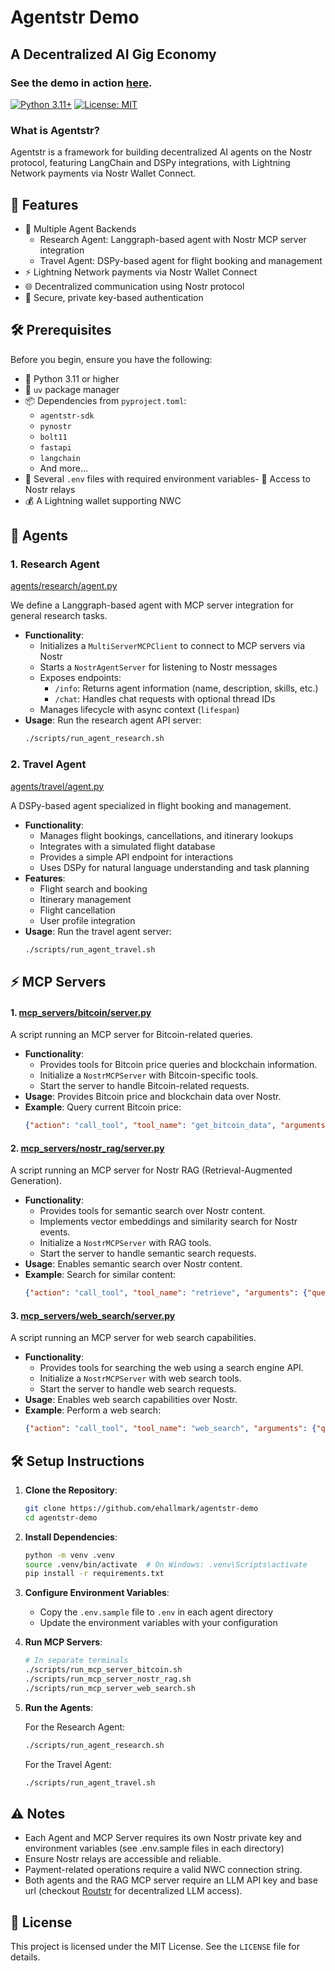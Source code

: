 # Agentstr Demo

## A Decentralized AI Gig Economy

### See the demo in action [here](https://agentstr.com/demo).


[![Python 3.11+](https://img.shields.io/badge/python-3.11+-blue.svg)](https://www.python.org/downloads/)
[![License: MIT](https://img.shields.io/badge/License-MIT-yellow.svg)](https://opensource.org/licenses/MIT)

### What is Agentstr?

Agentstr is a framework for building decentralized AI agents on the Nostr protocol, featuring LangChain and DSPy integrations, with Lightning Network payments via Nostr Wallet Connect.

## 🚀 Features

- 🤖 Multiple Agent Backends
  - Research Agent: Langgraph-based agent with Nostr MCP server integration
  - Travel Agent: DSPy-based agent for flight booking and management
- ⚡ Lightning Network payments via Nostr Wallet Connect
- 🌐 Decentralized communication using Nostr protocol
- 🔐 Secure, private key-based authentication

## 🛠️ Prerequisites

Before you begin, ensure you have the following:

- 🐍 Python 3.11 or higher
- 💎 `uv` package manager
- 📦 Dependencies from `pyproject.toml`:
  - `agentstr-sdk`
  - `pynostr`
  - `bolt11`
  - `fastapi`
  - `langchain`
  - And more...
- 🔑 Several `.env` files with required environment variables- 📡 Access to Nostr relays
- 💰 A Lightning wallet supporting NWC

## 🤖 Agents

### 1. Research Agent 

[agents/research/agent.py](agents/research/agent.py)

We define a Langgraph-based agent with MCP server integration for general research tasks.

- **Functionality**:
  - Initializes a `MultiServerMCPClient` to connect to MCP servers via Nostr
  - Starts a `NostrAgentServer` for listening to Nostr messages
  - Exposes endpoints:
    - `/info`: Returns agent information (name, description, skills, etc.)
    - `/chat`: Handles chat requests with optional thread IDs
  - Manages lifecycle with async context (`lifespan`)
- **Usage**: Run the research agent API server:
  ```bash
  ./scripts/run_agent_research.sh
  ```

### 2. Travel Agent 

[agents/travel/agent.py](agents/travel/agent.py)

A DSPy-based agent specialized in flight booking and management.

- **Functionality**:
  - Manages flight bookings, cancellations, and itinerary lookups
  - Integrates with a simulated flight database
  - Provides a simple API endpoint for interactions
  - Uses DSPy for natural language understanding and task planning
- **Features**:
  - Flight search and booking
  - Itinerary management
  - Flight cancellation
  - User profile integration
- **Usage**: Run the travel agent server:
  ```bash
  ./scripts/run_agent_travel.sh
  ```

## ⚡ MCP Servers

#### 1. [mcp_servers/bitcoin/server.py](mcp_servers/bitcoin/server.py)
A script running an MCP server for Bitcoin-related queries.

- **Functionality**:
  - Provides tools for Bitcoin price queries and blockchain information.
  - Initialize a `NostrMCPServer` with Bitcoin-specific tools.
  - Start the server to handle Bitcoin-related requests.
- **Usage**: Provides Bitcoin price and blockchain data over Nostr.
- **Example**: Query current Bitcoin price:
  ```json
  {"action": "call_tool", "tool_name": "get_bitcoin_data", "arguments": {}}
  ```

#### 2. [mcp_servers/nostr_rag/server.py](mcp_servers/nostr_rag/server.py)
A script running an MCP server for Nostr RAG (Retrieval-Augmented Generation).

- **Functionality**:
  - Provides tools for semantic search over Nostr content.
  - Implements vector embeddings and similarity search for Nostr events.
  - Initialize a `NostrMCPServer` with RAG tools.
  - Start the server to handle semantic search requests.
- **Usage**: Enables semantic search over Nostr content.
- **Example**: Search for similar content:
  ```json
  {"action": "call_tool", "tool_name": "retrieve", "arguments": {"question": "what's new with bitcoin?"}}
  ```

#### 3. [mcp_servers/web_search/server.py](mcp_servers/web_search/server.py)
A script running an MCP server for web search capabilities.

- **Functionality**:
  - Provides tools for searching the web using a search engine API.
  - Initialize a `NostrMCPServer` with web search tools.
  - Start the server to handle web search requests.
- **Usage**: Enables web search capabilities over Nostr.
- **Example**: Perform a web search:
  ```json
  {"action": "call_tool", "tool_name": "web_search", "arguments": {"query": "latest AI developments"}}
  ```

## 🛠️ Setup Instructions

1. **Clone the Repository**:
   ```bash
   git clone https://github.com/ehallmark/agentstr-demo
   cd agentstr-demo
   ```

2. **Install Dependencies**:
   ```bash
   python -m venv .venv
   source .venv/bin/activate  # On Windows: .venv\Scripts\activate
   pip install -r requirements.txt
   ```

3. **Configure Environment Variables**:
   - Copy the `.env.sample` file to `.env` in each agent directory
   - Update the environment variables with your configuration

4. **Run MCP Servers**:
   ```bash
   # In separate terminals
   ./scripts/run_mcp_server_bitcoin.sh
   ./scripts/run_mcp_server_nostr_rag.sh
   ./scripts/run_mcp_server_web_search.sh
   ```

5. **Run the Agents**:

   For the Research Agent:
   ```bash
   ./scripts/run_agent_research.sh
   ```

   For the Travel Agent:
   ```bash
   ./scripts/run_agent_travel.sh
   ```


## ⚠️ Notes

- Each Agent and MCP Server requires its own Nostr private key and environment variables (see .env.sample files in each directory)
- Ensure Nostr relays are accessible and reliable.
- Payment-related operations require a valid NWC connection string.
- Both agents and the RAG MCP server require an LLM API key and base url (checkout [Routstr](https://routstr.com) for decentralized LLM access).

## 📄 License

This project is licensed under the MIT License. See the `LICENSE` file for details.